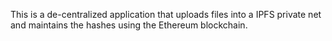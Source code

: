 This is a de-centralized application that uploads files into a IPFS private net and maintains the hashes using the Ethereum blockchain.
